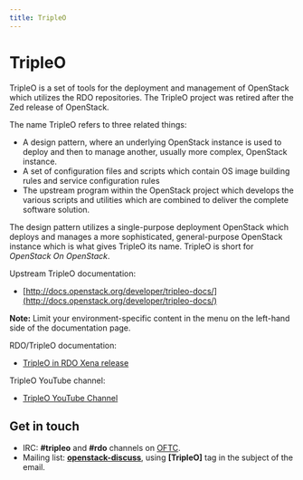 ```yaml
---
title: TripleO
---
```


# <a name="qs">TripleO</a>

TripleO is a set of tools for the deployment and management of OpenStack which utilizes the RDO repositories. The TripleO project was retired after the Zed
release of OpenStack.

The name TripleO refers to three related things:

*   A design pattern, where an underlying OpenStack instance is used to deploy and then to manage another, usually more complex, OpenStack instance.
*   A set of configuration files and scripts which contain OS image building rules and service configuration rules
*   The upstream program within the OpenStack project which develops the various scripts and utilities which are combined to deliver the complete software solution.

The design pattern utilizes a single-purpose deployment OpenStack which deploys and manages a more sophisticated, general-purpose OpenStack instance which is what
gives TripleO its name. TripleO is short for *OpenStack On OpenStack*.

Upstream TripleO documentation:

* [http://docs.openstack.org/developer/tripleo-docs/](http://docs.openstack.org/developer/tripleo-docs/)

**Note:** Limit your environment-specific content in the menu on the left-hand side of the documentation page.

RDO/TripleO documentation:

* [TripleO in RDO Xena release](/documentation/tripleo-in-xena)

TripleO YouTube channel:

* [TripleO YouTube Channel](https://www.youtube.com/channel/UCNGDxZGwUELpgaBoLvABsTA/)


## Get in touch

*   IRC: **#tripleo** and **#rdo** channels on [OFTC](http://oftc.net).
*   Mailing list: [**openstack-discuss**](https://lists.openstack.org/cgi-bin/mailman/listinfo/openstack-discuss), using **[TripleO]** tag in the subject of the email.
